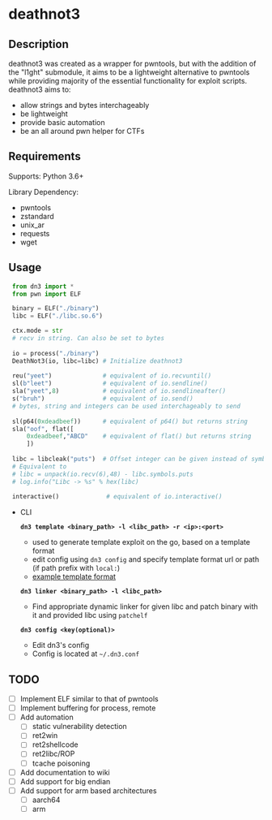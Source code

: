deathnot3
====

## Description
deathnot3 was created as a wrapper for pwntools, but with the addition of the "l1ght" submodule, it aims to be a lightweight alternative to pwntools
while providing majority of the essential functionality for exploit scripts.
deathnot3 aims to:
 - allow strings and bytes interchageably
 - be lightweight
 - provide basic automation
 - be an all around pwn helper for CTFs

## Requirements
Supports: Python 3.6+

Library Dependency:
- pwntools
- zstandard
- unix_ar
- requests
- wget

## Usage

 ```py
  from dn3 import *
  from pwn import ELF

  binary = ELF("./binary")
  libc = ELF("./libc.so.6")

  ctx.mode = str      
  # recv in string. Can also be set to bytes
  
  io = process("./binary")
  DeathNot3(io, libc=libc) # Initialize deathnot3
  
  reu("yeet")              # equivalent of io.recvuntil()
  sl(b"leet")              # equivalent of io.sendline()
  sla("yeet",8)            # equivalent of io.sendlineafter()
  s("bruh")                # equivalent of io.send()
  # bytes, string and integers can be used interchageably to send
  
  sl(p64(0xdeadbeef))      # equivalent of p64() but returns string
  sla("oof", flat([
	  0xdeadbeef,"ABCD"    # equivalent of flat() but returns string
	  ])
  
  libc = libcleak("puts")  # Offset integer can be given instead of symbol
  # Equivalent to
  # libc = unpack(io.recv(6),48) - libc.symbols.puts
  # log.info("Libc -> %s" % hex(libc)
  
  interactive()             # equivalent of io.interactive()
  ```

 - CLI
 
	**`dn3 template <binary_path> -l <libc_path> -r <ip>:<port>`**
	 - used to generate template exploit on the go, based on a template format
	 - edit config using `dn3 config` and specify template format url or path (if path prefix with `local:`)
	 - [example template format](https://raw.githubusercontent.com/k1R4/deathnot3/v1.0.0/template.py)
	 
	**`dn3 linker <binary_path> -l <libc_path>`**
	 - Find appropriate dynamic linker for given libc and patch binary with it and provided libc using `patchelf`

    **`dn3 config <key(optional)>`**
     - Edit dn3's config
     - Config is located at `~/.dn3.conf`

## TODO
 - [ ] Implement ELF similar to that of pwntools
 - [ ] Implement buffering for process, remote
 - [ ] Add automation
    - [ ] static vulnerability detection
    - [ ] ret2win
    - [ ] ret2shellcode
    - [ ] ret2libc/ROP
    - [ ] tcache poisoning
 - [ ] Add documentation to wiki
 - [ ] Add support for big endian
 - [ ] Add support for arm based architectures
    - [ ] aarch64
    - [ ] arm